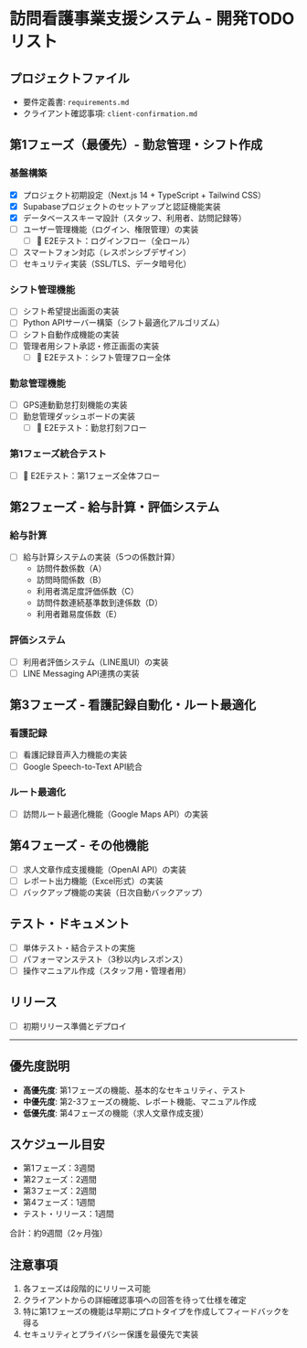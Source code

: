 # 訪問看護事業支援システム - 開発TODOリスト

## プロジェクトファイル
- 要件定義書: `requirements.md`
- クライアント確認事項: `client-confirmation.md`

## 第1フェーズ（最優先）- 勤怠管理・シフト作成
### 基盤構築
- [x] プロジェクト初期設定（Next.js 14 + TypeScript + Tailwind CSS）
- [x] Supabaseプロジェクトのセットアップと認証機能実装
- [x] データベーススキーマ設計（スタッフ、利用者、訪問記録等）
- [ ] ユーザー管理機能（ログイン、権限管理）の実装
  - [ ] 🧪 E2Eテスト：ログインフロー（全ロール）
- [ ] スマートフォン対応（レスポンシブデザイン）
- [ ] セキュリティ実装（SSL/TLS、データ暗号化）

### シフト管理機能
- [ ] シフト希望提出画面の実装
- [ ] Python APIサーバー構築（シフト最適化アルゴリズム）
- [ ] シフト自動作成機能の実装
- [ ] 管理者用シフト承認・修正画面の実装
  - [ ] 🧪 E2Eテスト：シフト管理フロー全体

### 勤怠管理機能
- [ ] GPS連動勤怠打刻機能の実装
- [ ] 勤怠管理ダッシュボードの実装
  - [ ] 🧪 E2Eテスト：勤怠打刻フロー
  
### 第1フェーズ統合テスト
- [ ] 🧪 E2Eテスト：第1フェーズ全体フロー

## 第2フェーズ - 給与計算・評価システム
### 給与計算
- [ ] 給与計算システムの実装（5つの係数計算）
  - 訪問件数係数（A）
  - 訪問時間係数（B）
  - 利用者満足度評価係数（C）
  - 訪問件数連続基準数到達係数（D）
  - 利用者難易度係数（E）

### 評価システム
- [ ] 利用者評価システム（LINE風UI）の実装
- [ ] LINE Messaging API連携の実装

## 第3フェーズ - 看護記録自動化・ルート最適化
### 看護記録
- [ ] 看護記録音声入力機能の実装
- [ ] Google Speech-to-Text API統合

### ルート最適化
- [ ] 訪問ルート最適化機能（Google Maps API）の実装

## 第4フェーズ - その他機能
- [ ] 求人文章作成支援機能（OpenAI API）の実装
- [ ] レポート出力機能（Excel形式）の実装
- [ ] バックアップ機能の実装（日次自動バックアップ）

## テスト・ドキュメント
- [ ] 単体テスト・結合テストの実施
- [ ] パフォーマンステスト（3秒以内レスポンス）
- [ ] 操作マニュアル作成（スタッフ用・管理者用）

## リリース
- [ ] 初期リリース準備とデプロイ

---

## 優先度説明
- **高優先度**: 第1フェーズの機能、基本的なセキュリティ、テスト
- **中優先度**: 第2-3フェーズの機能、レポート機能、マニュアル作成
- **低優先度**: 第4フェーズの機能（求人文章作成支援）

## スケジュール目安
- 第1フェーズ：3週間
- 第2フェーズ：2週間
- 第3フェーズ：2週間
- 第4フェーズ：1週間
- テスト・リリース：1週間

合計：約9週間（2ヶ月強）

## 注意事項
1. 各フェーズは段階的にリリース可能
2. クライアントからの詳細確認事項への回答を待って仕様を確定
3. 特に第1フェーズの機能は早期にプロトタイプを作成してフィードバックを得る
4. セキュリティとプライバシー保護を最優先で実装